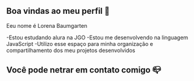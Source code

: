 ## Boa vindas ao meu perfil 💙

Eeu nome é Lorena Baumgarten

-Estou estudando alura na JGO 
-Estou me desenvolvendo na linguagem JavaScript
-Utilizo esse espaço para minha organização e compartilhamento dos meu projetos desenvolvidos

## Você pode netrar em contato comigo 📪
